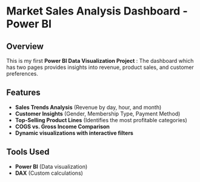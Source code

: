 # Market Sales Analysis Dashboard - Power BI

##  Overview  
This is my first **Power BI Data Visualization Project** :
The dashboard which has two pages provides insights into revenue, product sales, and customer preferences.  

##  Features  
-  **Sales Trends Analysis** (Revenue by day, hour, and month)  
-  **Customer Insights** (Gender, Membership Type, Payment Method)  
-  **Top-Selling Product Lines** (Identifies the most profitable categories)  
-  **COGS vs. Gross Income Comparison**  
-  **Dynamic visualizations with interactive filters**  

##  Tools Used  
- **Power BI** (Data visualization)  
- **DAX** (Custom calculations)  





